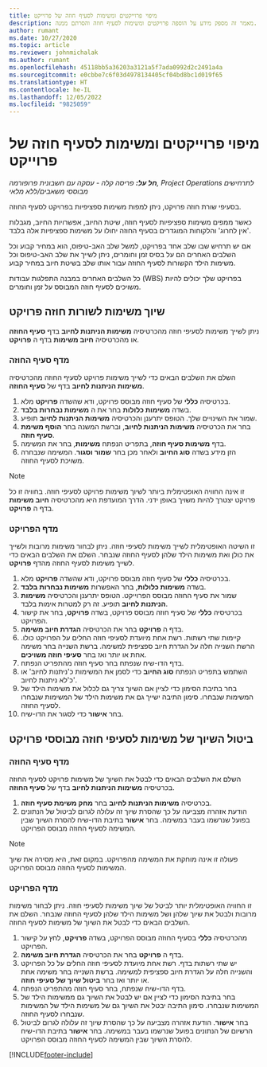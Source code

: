 ```yaml
---
title: מיפוי פרוייקטים ומשימות לסעיף חוזה של פרוייקט
description: מאמר זה מספק מידע על הוספה פרויקטים ומשימות לסעיף חוזה והסרתם ממנה.
author: rumant
ms.date: 10/27/2020
ms.topic: article
ms.reviewer: johnmichalak
ms.author: rumant
ms.openlocfilehash: 45118bb5a36203a3121a5f7ada0992d2c2491a4a
ms.sourcegitcommit: e0cbbe7c6f03d4978134405cf04bd8bc1d019f65
ms.translationtype: HT
ms.contentlocale: he-IL
ms.lasthandoff: 12/05/2022
ms.locfileid: "9825059"
---
```

# <a name="map-projects-and-tasks-to-a-project-contract-line"></a>מיפוי פרוייקטים ומשימות לסעיף חוזה של פרוייקט 

_**חל על:** פריסה קלה - עסקה עם חשבונית פרופורמה, Project Operations לתרחישים מבוססי משאבים/ללא מלאי_

בסעיפי שורת חוזה פרויקט, ניתן למפות משימות ספציפיות בפרויקט לסעיף החוזה.

כאשר ממפים משימות ספציפיות לסעיף חוזה, שיטת החיוב, אפשרויות החיוב, מגבלות 'אין לחרוג' והלקוחות המוגדרים בסעיף החוזה יחולו על משימות ספציפיות אלה בלבד.

אם יש תרחיש שבו שלב אחד בפרויקט, למשל שלב האב-טיפוס, הוא במחיר קבוע וכל השלבים האחרים הם על בסיס זמן וחומרים, ניתן לשייך את שלב האב-טיפוס וכל משימות הילד הקשורות לסעיף החוזה עבור אותו שלב בשיטת חיוב במחיר קבוע.

כל השלבים האחרים במבנה התפלגות עבודות (WBS) בפרויקט שלך יכולים להיות משויכים לסעיף חוזה המבוסס על זמן וחומרים.

## <a name="associate-tasks-to-project-contract-lines"></a>שיוך משימות לשורות חוזה פרויקט

ניתן לשייך משימות לסעיפי חוזה מהכרטיסיה **משימות הניתנות לחיוב** בדף **סעיף החוזה** או מהכרטיסיה **חיוב משימות** בדף ה **פרויקט**.

### <a name="from-the-contract-line-page"></a>מדף סעיף החוזה

השלם את השלבים הבאים כדי לשייך משימות פרויקט לסעיף החוזה מהכרטיסיה **משימות הניתנות לחיוב** בדף של **סעיף החוזה**.

1. בכרטיסיה **כללי** של סעיף חוזה מבוסס פרויקט, ודא שהשדה **פרויקט** מלא.
2. בשדה **משימות כלולות** בחר את ה **משימות נבחרות בלבד**.
3. שמור את השינויים שלך. הטופס יתרענן והכרטיסיה **משימות הניתנות לחיוב** תופיע.
4. בחר את הכרטיסיה **משימות הניתנות לחיוב**, וברשת המשנה בחר **הוסף משימת סעיף חוזה**.
5. בדף **משימות סעיף חוזה**, בתפריט הנפתח **משימות**, בחר את המשימה. 
6. הזן מידע בשדה **סוג החיוב** ולאחר מכן בחר **שמור וסגור**. המשימה שנבחרה משויכת לסעיף החוזה.

> [!NOTE]
> זו אינה החוויה האופטימלית ביותר לשיוך משימות פרויקט לסעיפי חוזה. בחוויה זו כל פרויקט יצטרך להיות משויך באופן ידני. הדרך המועדפת היא מהכרטיסיה **חיוב משימות** בדף ה **פרויקט**.

### <a name="from-the-project-page"></a>מדף הפרויקט

זו השיטה האופטימלית לשייך משימות לסעיפי חוזה. ניתן לבחור משימות מרובות ולשייך את כולן ואת משימות הילד שלהן לסעיף החוזה שנבחר. השלם את השלבים הבאים כדי לשייך משימות לסעיף החוזה מהדף **פרויקט**.

1. בכרטיסיה **כללי** של סעיף חוזה מבוסס פרויקט, ודא שהשדה **פרויקט** מלא.
2. בשדה **משימות כלולות**, בחר האפשרות **משימות נבחרות בלבד**.
3. שמור את סעיף החוזה מבוסס הפרוייקט. הטופס יתרענן והכרטיסיה **משימות הניתנות לחיוב** תופיע. זה רק למטרות אימות בלבד.
4. בכרטיסיה **כללי** של סעיף חוזה מבוסס פרויקט, בשדה **פרויקט**, בחר את קישור הפרויקט.
5. בדף ה **פרויקט** בחר את הכרטיסיה **הגדרת חיוב משימה**.
6. קיימות שתי רשתות. רשת אחת מיועדת לסעיפי חוזה החלים על הפרויקט כולו. הרשת השנייה חלה על הגדרת חיוב ספציפית למשימה. ברשת השנייה בחר משימה אחת או יותר ואז בחר **סעיפי חוזה משויכים**.
7. בדף הדו-שיח שנפתח בחר סעיף חוזה מהתפריט הנפתח.
8. השתמש בתפריט הנפתח **סוג החיוב** כדי לסמן את המשימות כ'ניתנות לחיוב' או כ'לא ניתנות לחיוב'.
9. בחר בתיבת הסימון כדי לציין אם השיוך צריך גם לכלול את משימות הילד של המשימות שנבחרו. סימון התיבה ישייך גם את משימות הילד של המשימות שנבחרו לסעיף החוזה.
10. בחר **אישור** כדי לסגור את הדו-שיח.

## <a name="unassociate-tasks-from-project-based-contract-lines"></a>ביטול השיוך של משימות לסעיפי חוזה מבוססי פרויקט

### <a name="from-the-contract-line-page"></a>מדף סעיף החוזה

השלם את השלבים הבאים כדי לבטל את השיוך של משימות פרויקט לסעיף החוזה בכרטיסיה **משימות הניתנות לחיוב** בדף של **סעיף החוזה**.

1. בכרטיסיה **משימות הניתנות לחיוב** בחר **מחק משימת סעיף חוזה**.
2. הודעת אזהרה מצביעה על כך שהסרת שיוך זה עלולה לגרום לביטול של הנתונים בפועל שנרשמו בעבר במשימה. בחר **אישור** בתיבת הדו-שיח להסרת השיוך שבין המשימה לסעיף החוזה מבוסס הפרויקט. 

> [!NOTE]
> פעולה זו אינה מוחקת את המשימה מהפרויקט. במקום זאת, היא מסירה את שיוך המשימות לסעיף החוזה מבוסס הפרויקט.

### <a name="from-the-project-page"></a>מדף הפרויקט

זו החוויה האופטימלית יותר לביטל של שיוך משימות לסעיפי חוזה. ניתן לבחור משימות מרובות ולבטל את שיוך שלהן ושל משימות הילד שלהן לסעיף החוזה שנבחר. השלם את השלבים הבאים כדי לבטל את השיוך של משימות לסעיף החוזה.

1. מהכרטיסיה **כללי** בסעיף החוזה מבוסס הפרויקט, בשדה **פרויקט**, לחץ על קישור הפרויקט.
2. בדף ה **פרויקט** בחר את הכרטיסיה **הגדרת חיוב משימה**.
3. יש שתי רשתות בדף. רשת אחת מיועדת לסעיפי חוזה החלים על כל הפרויקט והשנייה חלה על הגדרת חיוב ספציפית למשימה. ברשת השנייה בחר משימה אחת או יותר ואז בחר **ביטול שיוך של סעיפי חוזה**.
4. בדף הדו-שיח שנפתח, בחר סעיף חוזה מהתפריט הנפתח.
5. בחר בתיבת הסימון כדי לציין אם יש לבטל את השיוך גם ממשימות הילד של המשימות שנבחרו. סימון התיבה יבטל את השיוך גם של משימות הילד של המשימות שנבחרו לסעיף החוזה.
6. בחר **אישור**. הודעת אזהרה מצביעה על כך שהסרת שיוך זה עלולה לגרום לביטול הרשיום של הנתונים בפועל שנרשמו בעבר במשימה. בחר **אישור** בתיבת הדו-שיח להסרת השיוך שבין המשימה לסעיף החוזה מבוסס הפרויקט.


[!INCLUDE[footer-include](../../includes/footer-banner.md)]
